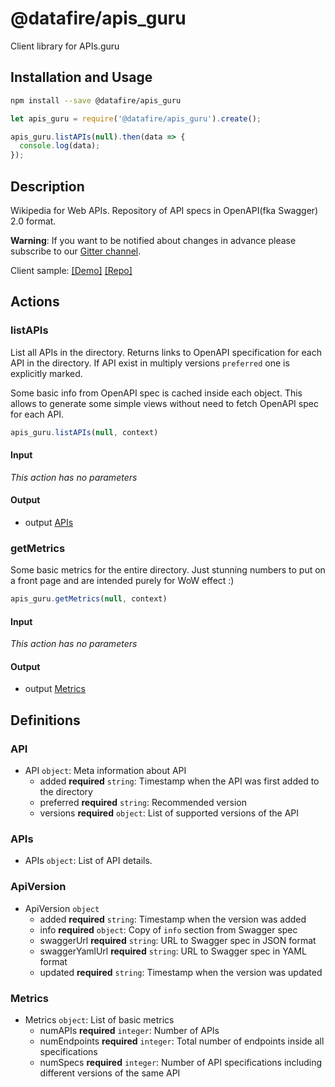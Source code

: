 # @datafire/apis_guru

Client library for APIs.guru

## Installation and Usage
```bash
npm install --save @datafire/apis_guru
```
```js
let apis_guru = require('@datafire/apis_guru').create();

apis_guru.listAPIs(null).then(data => {
  console.log(data);
});
```

## Description

Wikipedia for Web APIs. Repository of API specs in OpenAPI(fka Swagger) 2.0 format.

**Warning**: If you want to be notified about changes in advance please subscribe to our [Gitter channel](https://gitter.im/APIs-guru/api-models).

Client sample: [[Demo]](https://apis.guru/simple-ui) [[Repo]](https://github.com/APIs-guru/simple-ui)


## Actions

### listAPIs
List all APIs in the directory.
Returns links to OpenAPI specification for each API in the directory.
If API exist in multiply versions `preferred` one is explicitly marked.

Some basic info from OpenAPI spec is cached inside each object.
This allows to generate some simple views without need to fetch OpenAPI spec for each API.



```js
apis_guru.listAPIs(null, context)
```

#### Input
*This action has no parameters*

#### Output
* output [APIs](#apis)

### getMetrics
Some basic metrics for the entire directory.
Just stunning numbers to put on a front page and are intended purely for WoW effect :)



```js
apis_guru.getMetrics(null, context)
```

#### Input
*This action has no parameters*

#### Output
* output [Metrics](#metrics)



## Definitions

### API
* API `object`: Meta information about API
  * added **required** `string`: Timestamp when the API was first added to the directory
  * preferred **required** `string`: Recommended version
  * versions **required** `object`: List of supported versions of the API

### APIs
* APIs `object`: List of API details.

### ApiVersion
* ApiVersion `object`
  * added **required** `string`: Timestamp when the version was added
  * info **required** `object`: Copy of `info` section from Swagger spec
  * swaggerUrl **required** `string`: URL to Swagger spec in JSON format
  * swaggerYamlUrl **required** `string`: URL to Swagger spec in YAML format
  * updated **required** `string`: Timestamp when the version was updated

### Metrics
* Metrics `object`: List of basic metrics
  * numAPIs **required** `integer`: Number of APIs
  * numEndpoints **required** `integer`: Total number of endpoints inside all specifications
  * numSpecs **required** `integer`: Number of API specifications including different versions of the same API


